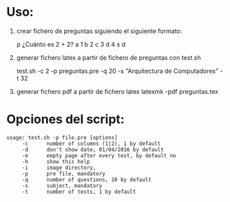 Uso:
====

1. crear fichero de preguntas siguiendo el siguiente formato:

	p ¿Cuánto es 2 + 2?
	a 1
	b 2
	c 3
	d 4
	s d

2. generar fichero latex a partir de fichero de preguntas con test.sh

	test.sh -c 2 -p preguntas.pre -q 20 -s "Arquitectura de Computadores" -t 32

3. generar fichero pdf a partir de fichero latex
	latexmk -pdf preguntas.tex

Opciones del script:
====================

	usage: test.sh -p file.pre [options]
		 -c 	 number of columns (1|2), 1 by default
		 -d 	 don't show date, 01/04/2016 by default
		 -e 	 empty page after every test, by default no
		 -h 	 show this help
		 -i 	 image directory, 
		 -p 	 pre file, mandatory
		 -q 	 number of questions, 10 by default
		 -s 	 subject, mandatory
		 -t 	 number of tests, 1 by default
